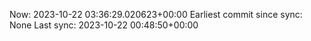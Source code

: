 Now: 2023-10-22 03:36:29.020623+00:00 Earliest commit since sync: None Last sync: 2023-10-22 00:48:50+00:00
